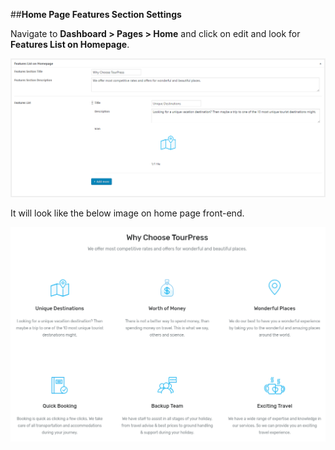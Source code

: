##**Home Page Features Section Settings**

Navigate to **Dashboard > Pages > Home** and click on edit and look for **Features List on Homepage**.

![img](../../img/homepage-features.png)

It will look like the below image on home page front-end.

![img](../../img/homepage-features-front.png)